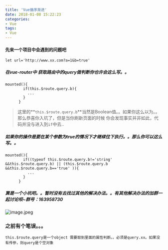 ```yaml
---
title: 'Vue循序渐进'
date: 2018-01-08 15:22:23
categories:
- Vue
tags:
- Vue
---
```

#### 先来一个项目中会遇到的问题吧
`let url='http://www.xx.com?a=1&b=true'`
##### 在vue-router中 获取路由中的query做判断你也许会这么写。。
```
mounted(){
        if(this.$route.query.b){
          ...
        }
      }
```

>这里的**`this.$route.query.b`**当然是Boolean值。。如果你这么以为。。那么恭喜你入坑了，但是当你刷新页面的时候 你会发现事实并非如此，代码并没与进入到`if`中去..
##### 如果你的操作是要在某个参数为true的情况下才继续往下执行。。那么你可以这么写。。
```
mounted(){
        if((typeof this.$route.query.b!='string' &&this.$route.query.b) || (this.$route.query.b &&this.$route.query.b=='true' )){
          ...
        }
      }
```

##### 算是一个小坑吧。。暂时没有去找过其他的解决办法。。有其他解决办法的加群一起讨论呗~群号：163958730
![image.jpeg](http://upload-images.jianshu.io/upload_images/5597175-8a1fa71f2569312f.jpeg?imageMogr2/auto-orient/strip%7CimageView2/2/w/1240)

### 之前有个笔误。。。
`this.$route.query是一个object 需要取到里面的属性判断。。必须是query.xx。如果没有传参，则query是个空对象`
